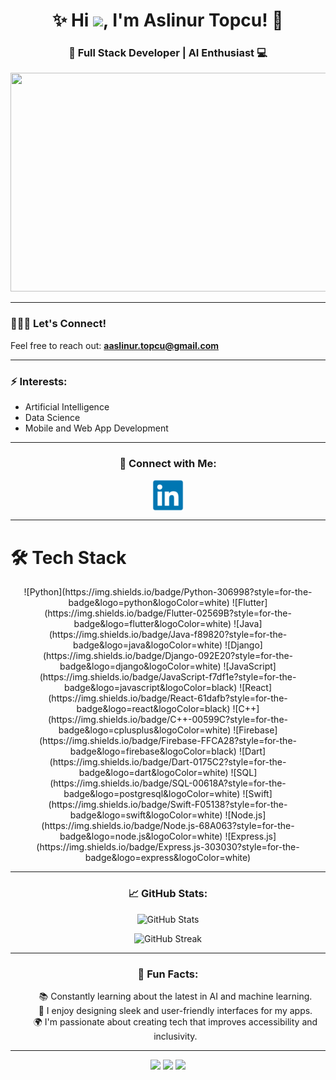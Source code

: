 <h1 align="center">✨ Hi <img src="https://media.giphy.com/media/hvRJCLFzcasrR4ia7z/giphy.gif" width="45px">, I'm Aslinur Topcu! 🚀</h1>
<h3 align="center">🌟 Full Stack Developer | AI Enthusiast 💻</h3>

<p align="center">
  <img src="https://media1.giphy.com/media/v1.Y2lkPTc5MGI3NjExeGQzNGdzYmp5NmkyMGtyOWpwdWh0Y21pNm9hMWNhOWxsMnc4bGdteCZlcD12MV9pbnRlcm5hbF9naWZfYnlfaWQmY3Q9Zw/aNqEFrYVnsS52/giphy.webp" width="700" height="350"/>
</p>

---

### 👩🏻‍💻 **Let's Connect!**
Feel free to reach out: **[aaslinur.topcu@gmail.com](mailto:aaslinur.topcu@gmail.com)**

---

### ⚡️ **Interests:**
- Artificial Intelligence
- Data Science
- Mobile and Web App Development

---

<h3 align="center">🔗 Connect with Me:</h3>
<p align="center">
  <a href="https://www.linkedin.com/in/asl%C4%B1nur-topcu-871023253/" target="_blank">
    <img align="center" src="https://raw.githubusercontent.com/devicons/devicon/master/icons/linkedin/linkedin-original.svg" alt="LinkedIn" height="50" width="50"/>
  </a>
</p>

---

# 🛠️ Tech Stack

<p align="center">
  ![Python](https://img.shields.io/badge/Python-306998?style=for-the-badge&logo=python&logoColor=white)
  ![Flutter](https://img.shields.io/badge/Flutter-02569B?style=for-the-badge&logo=flutter&logoColor=white)
  ![Java](https://img.shields.io/badge/Java-f89820?style=for-the-badge&logo=java&logoColor=white)
  ![Django](https://img.shields.io/badge/Django-092E20?style=for-the-badge&logo=django&logoColor=white)
  ![JavaScript](https://img.shields.io/badge/JavaScript-f7df1e?style=for-the-badge&logo=javascript&logoColor=black)
  ![React](https://img.shields.io/badge/React-61dafb?style=for-the-badge&logo=react&logoColor=black)
  ![C++](https://img.shields.io/badge/C++-00599C?style=for-the-badge&logo=cplusplus&logoColor=white)
  ![Firebase](https://img.shields.io/badge/Firebase-FFCA28?style=for-the-badge&logo=firebase&logoColor=black)
  ![Dart](https://img.shields.io/badge/Dart-0175C2?style=for-the-badge&logo=dart&logoColor=white)
  ![SQL](https://img.shields.io/badge/SQL-00618A?style=for-the-badge&logo=postgresql&logoColor=white)
  ![Swift](https://img.shields.io/badge/Swift-F05138?style=for-the-badge&logo=swift&logoColor=white)
  ![Node.js](https://img.shields.io/badge/Node.js-68A063?style=for-the-badge&logo=node.js&logoColor=white)
  ![Express.js](https://img.shields.io/badge/Express.js-303030?style=for-the-badge&logo=express&logoColor=white)
</p>

---

<h3 align="center">📈 GitHub Stats:</h3>
<p align="center">
  <img src="https://github-readme-stats.vercel.app/api?username=asli-nur-t&show_icons=true&theme=tokyonight&title_color=ae00ff&locale=en" alt="GitHub Stats" width="400"/>
</p>

<p align="center">
  <img src="https://github-readme-streak-stats.herokuapp.com/?user=asli-nur-t&theme=dark" alt="GitHub Streak" width="400"/>
</p>

---

<h3 align="center">🎉 Fun Facts:</h3>
<ul style="list-style-type: none; text-align: center;">
  <li>📚 Constantly learning about the latest in AI and machine learning.</li>
  <li>🎨 I enjoy designing sleek and user-friendly interfaces for my apps.</li>
  <li>🌍 I'm passionate about creating tech that improves accessibility and inclusivity.</li>
</ul>

---

<p align="center">
  <img src="https://media.giphy.com/media/jTNG3RF6EwbkpD4LZx/giphy.gif" width="80">
  <img src="https://media.giphy.com/media/836HiJc7pgzy8iNXCn/giphy.gif" width="80">
  <img src="https://media.giphy.com/media/mCRJDo24UvJMA/giphy.gif" width="80">
</p>
